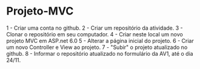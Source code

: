 # Projeto-MVC

1 - Criar uma conta no github.
2 - Criar um repositório da atividade.
3 - Clonar o repositório em seu computador.
4 - Criar neste local um novo projeto MVC em ASP.net 6.0
5 - Alterar a página inicial do projeto.
6 - Criar um novo Controller e View ao projeto.
7 - "Subir" o projeto atualizado no github.
8 - Informar o repositório atualizado no formulário da AV1, até o dia 24/11.
